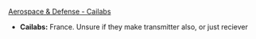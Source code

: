 [Aerospace & Defense - Cailabs](https://www.cailabs.com/aerospace-defense/)
- **Cailabs:** France. Unsure if they make transmitter also, or just reciever

